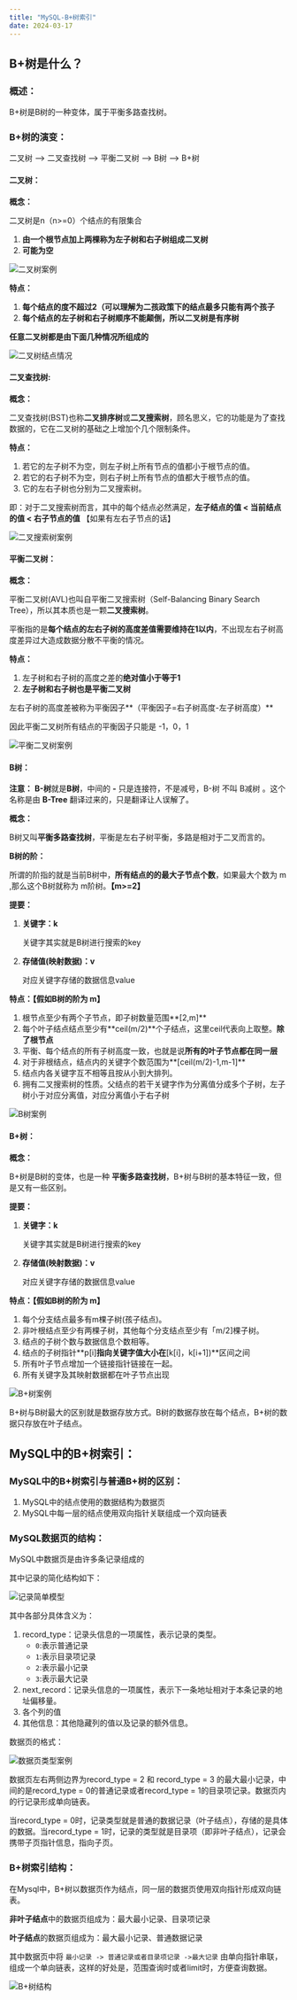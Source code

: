 ```yaml
---
title: "MySQL-B+树索引" 
date: 2024-03-17
---
```




## B+树是什么？

### 概述：

B+树是B树的一种变体，属于平衡多路查找树。



### B+树的演变：

二叉树 -->  二叉查找树 --> 平衡二叉树 --> B树 --> B+树



#### 二叉树：

**概念：**

二叉树是n（n>=0）个结点的有限集合

1. **由一个根节点加上两棵称为左子树和右子树组成二叉树**
2. **可能为空**

<img src="./resource/二叉树案例.png" alt="二叉树案例" />



**特点：**

1. **每个结点的度不超过2（可以理解为二孩政策下的结点最多只能有两个孩子**
2. **每个结点的左子树和右子树顺序不能颠倒，所以二叉树是有序树**



**任意二叉树都是由下面几种情况所组成的**

<img src="./resource/二叉树结点情况.png" alt="二叉树结点情况" />



####  二叉查找树:

**概念：**

二叉查找树(BST)也称**二叉排序树**或**二叉搜索树**，顾名思义，它的功能是为了查找数据的，它在二叉树的基础之上增加个几个限制条件。

**特点：**

1. 若它的左子树不为空，则左子树上所有节点的值都小于根节点的值。
2. 若它的右子树不为空，则右子树上所有节点的值都大于根节点的值。
3. 它的左右子树也分别为二叉搜索树。

即：对于二叉搜索树而言，其中的每个结点必然满足，**左子结点的值 < 当前结点的值 < 右子节点的值** 【如果有左右子节点的话】

<img src="./resource/二叉搜索树案例.png" alt="二叉搜索树案例" />



#### 平衡二叉树：

**概念：**

平衡二叉树(AVL)也叫自平衡二叉搜索树（Self-Balancing Binary Search Tree），所以其本质也是一颗**二叉搜索树**。

平衡指的是**每个结点的左右子树的高度差值需要维持在1以内**，不出现左右子树高度差异过大造成数据分散不平衡的情况。

**特点：**

1. 左子树和右子树的高度之差的**绝对值小于等于1**
2. **左子树和右子树也是平衡二叉树**

左右子树的高度差被称为平衡因子**（平衡因子=右子树高度-左子树高度）**

因此平衡二叉树所有结点的平衡因子只能是 -1，0，1

<img src="./resource/平衡二叉树案例.png" alt="平衡二叉树案例" />



#### B树：

**注意：** **B-树**就是**B树**，中间的 **-** 只是连接符，不是减号，B-树 不叫 B减树 。这个名称是由 **B-Tree** 翻译过来的，只是翻译让人误解了。



**概念：**

B树又叫**平衡多路查找树**，平衡是左右子树平衡，多路是相对于二叉而言的。

**B树的阶：**

所谓的阶指的就是当前B树中，**所有结点的的最大子节点个数**，如果最大个数为 m ,那么这个B树就称为 m阶树。**【m>=2】**

**提要：**

1. **关键字：k**

   关键字其实就是B树进行搜索的key

2. **存储值(映射数据)：v**

   对应关键字存储的数据信息value

**特点：【假如B树的阶为 m】**

1. 根节点至少有两个子节点，即子树数量范围**[2,m]**
2. 每个叶子结点结点至少有**ceil(m/2)**个子结点，这里ceil代表向上取整。**除了根节点**
3. 平衡、每个结点的所有子树高度一致，也就是说**所有的叶子节点都在同一层**
4. 对于非根结点，结点内的关键字个数范围为**[ceil(m/2)-1,m-1]**
5. 结点内各关键字互不相等且按从小到大排列。
6. 拥有二叉搜索树的性质。父结点的若干关键字作为分离值分成多个子树，左子树小于对应分离值，对应分离值小于右子树

<img src="./resource/B树案例.png" alt="B树案例">





#### B+树：

**概念：**

B+树是B树的变体，也是一种 **平衡多路查找树**，B+树与B树的基本特征一致，但是又有一些区别。



**提要：**

1. **关键字：k**

   关键字其实就是B树进行搜索的key

2. **存储值(映射数据)：v**

   对应关键字存储的数据信息value



**特点：【假如B树的阶为 m】**

1. 每个分支结点最多有m棵子树(孩子结点)。
2. 非叶根结点至少有两棵子树，其他每个分支结点至少有「m/2]棵子树。
3. 结点的子树个数与数据信息个数相等。
4. 结点的子树指针**p[i]**指向关键字值大小在**[k[i]，k[i+1])**区间之间
5. 所有叶子节点增加一个链接指针链接在一起。
6. 所有关键字及其映射数据都在叶子节点出现

<img src="./resource/B+树案例.png" alt="B+树案例" />

B+树与B树最大的区别就是数据存放方式。B树的数据存放在每个结点，B+树的数据只存放在叶子结点。



## MySQL中的B+树索引：



### MySQL中的B+树索引与普通B+树的区别：

1. MySQL中的结点使用的数据结构为数据页
2. MySQL中每一层的结点使用双向指针关联组成一个双向链表

### MySQL数据页的结构：

MySQL中数据页是由许多条记录组成的

其中记录的简化结构如下：

<img src="./resource/记录简单模型.png" alt="记录简单模型" />

其中各部分具体含义为：

1. record_type：记录头信息的一项属性，表示记录的类型。
   - `0`:表示普通记录
   - `1`:表示目录项记录
   - `2`:表示最小记录
   - `3`:表示最大记录
2. next_record：记录头信息的一项属性，表示下一条地址相对于本条记录的地址偏移量。
3. 各个列的值
4. 其他信息：其他隐藏列的值以及记录的额外信息。



数据页的格式：

<img src="./resource/数据页类型案例.png" alt="数据页类型案例" />

数据页左右两侧边界为record_type = 2 和 record_type = 3 的最大最小记录，中间的是record_type = 0的普通记录或者record_type = 1的目录项记录。数据页内的行记录形成单向链表。

当record_type = 0时，记录类型就是普通的数据记录（叶子结点），存储的是具体的数据。当record_type = 1时，记录的类型就是目录项（即非叶子结点），记录会携带子页指针信息，指向子页。



### B+树索引结构：

在Mysql中，B+树以数据页作为结点，同一层的数据页使用双向指针形成双向链表。

**非叶子结点**中的数据页组成为：最大最小记录、目录项记录

**叶子结点**的数据页组成为：最大最小记录、普通数据记录

其中数据页中将 `最小记录 -> 普通记录或者目录项记录 ->最大记录`  由单向指针串联，组成一个单向链表，这样的好处是，范围查询时或者limit时，方便查询数据。



<img src="./resource/B+树结构.png" alt="B+树结构" />
